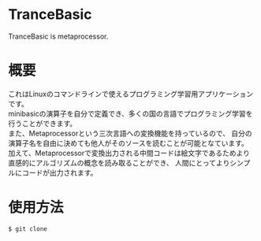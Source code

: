 # TranceBasic
TranceBasic is metaprocessor.

# 概要  
これはLinuxのコマンドラインで使えるプログラミング学習用アプリケーションです。  
minibasicの演算子を自分で定義でき、多くの国の言語でプログラミング学習を行うことができます。  
また、Metaprocessorという三次言語への変換機能を持っているので、
自分の演算子名を自由に決めても他人がそのソースを読むことが可能となています。
加えて、Metaprocessorで変換出力される中間コードは絵文字であるためより直感的にアルゴリズムの概念を読み取ることができ、
人間にとってよりシンプルにコードが出力されます。  

# 使用方法

```
$ git clone 
